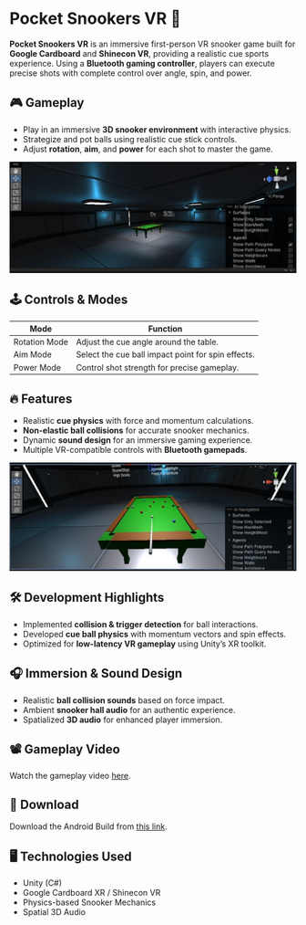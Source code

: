 # Pocket Snookers VR 🎱

**Pocket Snookers VR** is an immersive first-person VR snooker game built for **Google Cardboard** and **Shinecon VR**, providing a realistic cue sports experience. Using a **Bluetooth gaming controller**, players can execute precise shots with complete control over angle, spin, and power.

## 🎮 Gameplay
- Play in an immersive **3D snooker environment** with interactive physics.
- Strategize and pot balls using realistic cue stick controls.
- Adjust **rotation**, **aim**, and **power** for each shot to master the game.

![Pocket Snookers VR Screenshot](Pocket%20Snookers%20VR/Snooker-Unity/images/image1.png)

## 🕹️ Controls & Modes
| Mode           | Function                           |
|---------------|-----------------------------------|
| Rotation Mode | Adjust the cue angle around the table. |
| Aim Mode      | Select the cue ball impact point for spin effects. |
| Power Mode    | Control shot strength for precise gameplay. |

## 🔥 Features
- Realistic **cue physics** with force and momentum calculations.
- **Non-elastic ball collisions** for accurate snooker mechanics.
- Dynamic **sound design** for an immersive gaming experience.
- Multiple VR-compatible controls with **Bluetooth gamepads**.

![Game Environment](Pocket%20Snookers%20VR/Snooker-Unity/images/image2.png)

## 🛠️ Development Highlights
- Implemented **collision & trigger detection** for ball interactions.
- Developed **cue ball physics** with momentum vectors and spin effects.
- Optimized for **low-latency VR gameplay** using Unity’s XR toolkit.

## 🎧 Immersion & Sound Design
- Realistic **ball collision sounds** based on force impact.
- Ambient **snooker hall audio** for an authentic experience.
- Spatialized **3D audio** for enhanced player immersion.

## 📽️ Gameplay Video
Watch the gameplay video [here](Pocket%20Snookers%20VR/Snooker-Unity/Gameplay/Pocket%20Snookers%20VR.mp4).

## 📱 Download
Download the Android Build from [this link](https://drive.google.com/drive/folders/1QTKvieayhLmDqytCwF5oT86pNlf04cup?usp=drive_link).

## 🖥️ Technologies Used
- Unity (C#)
- Google Cardboard XR / Shinecon VR
- Physics-based Snooker Mechanics
- Spatial 3D Audio
